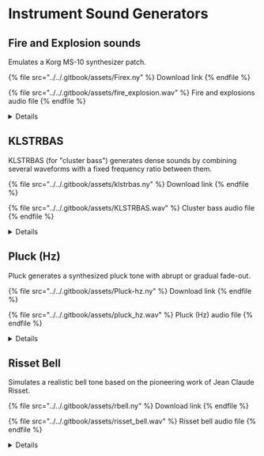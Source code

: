 # Instrument Sound Generators

## Fire and Explosion sounds

Emulates a Korg MS-10 synthesizer patch.

{% file src="../../.gitbook/assets/Firex.ny" %}
Download link
{% endfile %}

{% file src="../../.gitbook/assets/fire_explosion.wav" %}
Fire and explosions audio file
{% endfile %}

<details>

<summary>Details</summary>

Author: [David R.Sky](https://audionyq.com/david\_r\_sky)

Emulates a Korg MS-10 synthesizer patch.

Parameters:

1. **Audio type:** \[0=fire 1=explosion, default=1]
2. **Sound duration:** \[0.1 to 60 seconds, default=3]
3. **Attack time:** \[0 to 500 milliseconds, default=50]
4. **Explosion decay time:** \[0 to 500 milliseconds, default=500]
5. **Decay down to this level:** \[1 to 100 %, default=30]
6. **Cutoff frequency:** \[100 to 10000 Hz, default=3800]
7. **Filter quality:** \[Q: 1 to 20, default=10]
8. **Bass boost frequency:** \[10 to 1000 Hz, default=300]
9. **Bass boost:** \[0 to 60 dB, default=30]
10. **Clipping amount:** \[0 to 99 %, default=55]

</details>

## KLSTRBAS

KLSTRBAS (for "cluster bass") generates dense sounds by combining several waveforms with a fixed frequency ratio between them.

{% file src="../../.gitbook/assets/klstrbas.ny" %}
Download link
{% endfile %}

{% file src="../../.gitbook/assets/KLSTRBAS.wav" %}
Cluster bass audio file
{% endfile %}

<details>

<summary>Details</summary>

Author: Steven Jones.

KLSTRBAS (for "cluster bass") generates dense sounds by combining several waveforms with a fixed frequency ratio between them. Early Roland drum machines created cymbal sound in part by combining multiple square waves with non-integral frequency ratios. The combined signal was then high-pass filtered to produce a very dense cluster of high frequency harmonics. The genesis of KLSTRBAS was a failed attempt to create cymbal sounds using this technique.

Parameters:

1. **MIDI key:** \[0 - 127, default 45]
2. **Decay:** \[0 - 30 whole seconds, default 2]
3. **Fractional Decay:** \[0 - 99 hundredths of a second, default 0] - synth kick drum sounds can be produced by setting Decay time to zero and fractional decay to a low value.
4. **Density:** \[1 - 6, default 4] - Sets the number of component waveforms, defined as four times the density value. Higher densities produce a deeper flange effect but can also cause the sound to go out of tune.
5. **Detune:** \[0 - 99, default 0] {these two parameters affect the relative
6. **Flange:** \[0 - 4, default 2] frequencies of the component waveforms}
7. **Wave table:** \[0=sine 1=tri 2=sqr 3=saw (default}] - type of component waveform. These are not band limited so [aliasing](http://en.wikipedia.org/wiki/Aliasing) may result if either MIDI key or generated frequencies are too high.

_Technical note:_ The frequency of each component is determined by the MIDI key number and the detune and flange parameters. Specifically the nth component has a frequency of:\
p \* (1 + d/100 + g)^n where:\
p is the fundamental frequency determined by the key number,\
d is the detune amount 0 <= d <= 99, and\
g is derived by the flange parameter (g = 1/(10^(4-f)) for flange value f)

</details>

## Pluck (Hz)

Pluck generates a synthesized pluck tone with abrupt or gradual fade-out.

{% file src="../../.gitbook/assets/Pluck-hz.ny" %}
Download link
{% endfile %}

{% file src="../../.gitbook/assets/pluck_hz.wav" %}
Pluck (Hz) audio file
{% endfile %}

<details>

<summary>Details</summary>

Author: [David R.Sky](https://audionyq.com/david\_r\_sky) and Steve Daulton.

Pluck generates a synthesized pluck tone with abrupt or gradual fade-out. The sound is the same as the [Pluck effect](https://manual.audacityteam.org/o/man/pluck.html) that is shipped with Audacity, except that the pitch of the note is determined by entering a frequency in Hz (cycles per second) rather than a MIDI note.

Parameters:

1. **Pluck frequency (Hz):** \[10 to 10000, default 261.626] The default frequency is equivalent to MIDI note 60.
2. **Fade-out type** \[abrupt or gradual, default "abrupt"] Determines how rapidly the pluck sound decays.
3. **Duration \[seconds]:** Specifies the length of the pluck sound. The default is 1.0 second.

A table showing the relationship between note names, MIDI note numbers, and frequency (A440 standard tuning) is available [HERE](http://subsynth.sourceforge.net/midinote2freq.html).

</details>

## Risset Bell

Simulates a realistic bell tone based on the pioneering work of Jean Claude Risset.

{% file src="../../.gitbook/assets/rbell.ny" %}
Download link
{% endfile %}

{% file src="../../.gitbook/assets/risset_bell.wav" %}
Risset bell audio file
{% endfile %}

<details>

<summary>Details</summary>

Author: Steven Jones.

Simulates a realistic bell tone based on the pioneering work of Jean Claude Risset. This plugin is an adaptation of a demonstration lisp file by Pedro Jose Morales contained in the standard Nyquist distribution.

Parameters:

1. **MIDI key:** \[0 - 127, default 72]
2. **Decay:** \[0 - 30 seconds, default 10]
3. **Fractional Decay:** \[0 - 99 hundredths of a second, default 0]

</details>
